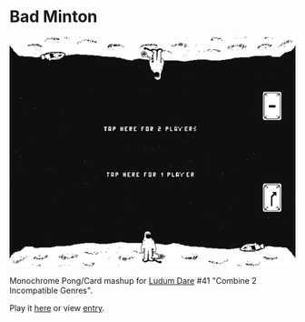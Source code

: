 # Bad Minton

<img src="https://raw.githubusercontent.com/markusfisch/BadMinton/gh-pages/screenshot.png" alt="screenshot"/>

Monochrome Pong/Card mashup for [Ludum Dare][ldjam] #41
"Combine 2 Incompatible Genres".

Play it [here][here] or view [entry][entry].

[ldjam]: http://ldjam.com
[here]: http://hhsw.de/sites/ld41/
[entry]: https://ldjam.com/events/ludum-dare/41/bad-minton
